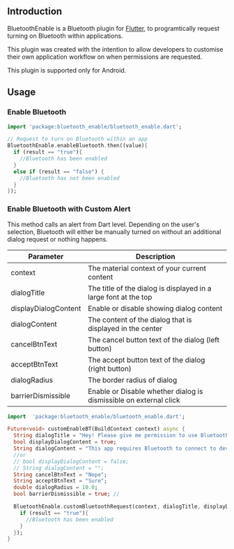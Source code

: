 ## Introduction

BluetoothEnable is a Bluetooth plugin for [Flutter](https://www.flutter.io), to programtically request turning on Bluetooth within applications. 

This plugin was created with the intention to allow developers to customise their own application workflow on when permissions are requested.

This plugin is supported only for Android.

## Usage

### Enable Bluetooth

```dart
import 'package:bluetooth_enable/bluetooth_enable.dart';

// Request to turn on Bluetooth within an app
BluetoothEnable.enableBluetooth.then((value){
  if (result == "true"){
    //Bluetooth has been enabled
  }
  else if (result == "false") {
    //Bluetooth has not been enabled
  }
});
```

### Enable Bluetooth with Custom Alert

This method calls an alert from Dart level. Depending on the user's selection, Bluetooth will either be manually turned on without an additional dialog request or nothing happens.

|Parameter       |Description                          |
|----------------|-------------------------------|
|context				 |The material context of your current content            |
|dialogTitle    		 |The title of the dialog is displayed in a large font at the top|
|displayDialogContent 	|Enable or disable showing dialog content
|dialogContent 			|The content of the dialog that is displayed in the center|
|cancelBtnText 			|The cancel button text of the dialog (left button)|
|acceptBtnText 			|The accept button text of the dialog (right button)|
|dialogRadius 			|The border radius of dialog|
|barrierDismissible 	|Enable or Disable whether dialog is dismissible on external click|


```dart
import  'package:bluetooth_enable/bluetooth_enable.dart';

Future<void> customEnableBT(BuildContext context) async {
  String dialogTitle = "Hey! Please give me permission to use Bluetooth!";
  bool displayDialogContent = true;
  String dialogContent = "This app requires Bluetooth to connect to device.";
  //or
  // bool displayDialogContent = false;
  // String dialogContent = "";
  String cancelBtnText = "Nope";
  String acceptBtnText = "Sure";
  double dialogRadius = 10.0;
  bool barrierDismissible = true; //

  BluetoothEnable.customBluetoothRequest(context, dialogTitle, displayDialogContent, dialogContent, cancelBtnText, acceptBtnText, dialogRadius, barrierDismissible).then((result) {
    if (result == "true"){
      //Bluetooth has been enabled
    }
  });
}
```

